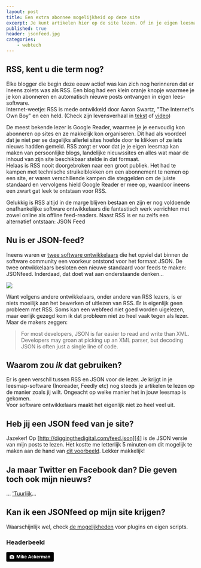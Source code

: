 ```yaml
---
layout: post
title: Een extra abonnee mogelijkheid op deze site
excerpt: Je kunt artikelen hier op de site lezen. Of in je eigen leesmap-software. Met RSS of JSON. 
published: true
header: jsonfeed.jpg
categories: 
    - webtech
---
```

## RSS, kent u die term nog?
Elke blogger die begin deze eeuw actief was kan zich nog herinneren dat er ineens zoiets was als RSS. Een blog had een klein oranje knopje waarmee je je kon abonneren en automatisch nieuwe posts ontvangen in eigen lees-software.    
Internet-weetje: RSS is mede ontwikkeld door Aaron Swartz, "The Internet's Own Boy" en een held. (Check zijn levensverhaal in [tekst][1] of [video][2])  

De meest bekende lezer is Google Reader, waarmee je je eenvoudig kon abonneren op sites en ze makkelijk kon organiseren.  Dit had als voordeel dat je niet per se dagelijks allerlei sites hoefde door te klikken of ze iets nieuws hadden gemeld. RSS zorgt er voor dat je je eigen leesmap kan maken van persoonlijke blogs, landelijke nieuwssites en alles wat maar de inhoud van zijn site beschikbaar stelde in dat formaat.  
Helaas is RSS nooit doorgebroken naar een groot publiek. Het had te kampen met technische struikelblokken om een abonnement te nemen op een site, er waren verschillende kampen die steggelden om de juiste standaard en vervolgens hield Google Reader er mee op, waardoor ineens een zwart gat leek te ontstaan voor RSS. 

Gelukkig is RSS altijd in de marge blijven bestaan en zijn er nog voldoende onafhankelijke software ontwikkelaars die fantastisch werk verrichten met zowel online als offline feed-readers. Naast RSS is er nu zelfs een alternatief ontstaan: JSON Feed

## Nu is er JSON-feed?
Ineens waren er [twee software ontwikkelaars][3] die het opviel dat binnen de software community een voorkeur ontstond voor het formaat JSON. De twee ontwikkelaars besloten een nieuwe standaard voor feeds te maken: JSONfeed. Inderdaad, dat doet wat aan onderstaande denken...

![][image-1]

Want volgens andere ontwikkelaars, onder andere van RSS lezers, is er niets moeilijk aan het bewerken of uitlezen van RSS. Er is eigenlijk geen probleem met RSS. Soms kan een webfeed niet goed worden uigelezen, maar eerlijk gezegd kom ik dat probleem niet zo heel vaak tegen als lezer. Maar de makers zeggen:
> For most developers, JSON is far easier to read and write than XML. Developers may groan at picking up an XML parser, but decoding JSON is often just a single line of code. 

## Waarom zou *ik* dat gebruiken?
Er is geen verschil tussen RSS en JSON voor de lezer. Je krijgt in je leesmap-software (Inoreader, Feedly etc) nog steeds je artikelen te lezen op de manier zoals jij wilt. Ongeacht op welke manier het in jouw leesmap is gekomen.   
Voor software ontwikkelaars maakt het eigenlijk niet zo heel veel uit. 

## Heb jij een JSON feed van je site?
Jazeker! Op [http://diggingthedigital.com/feed.json][4] is de JSON versie van mijn posts te lezen. Het kostte me letterlijk 5 minuten om dit mogelijk te maken aan de hand van [dit voorbeeld][5]. Lekker makkelijk!

## Ja maar Twitter en Facebook dan? Die geven toch ook mijn nieuws?
... ['Tuurlijk][6]...

## Kan ik een JSONfeed op mijn site krijgen?
Waarschijnlijk wel, check [de mogelijkheden][7] voor plugins en eigen scripts.


### Headerbeeld
<a style="background-color:black;color:white;text-decoration:none;padding:4px 6px;font-family:-apple-system, BlinkMacSystemFont, &quot;San Francisco&quot;, &quot;Helvetica Neue&quot;, Helvetica, Ubuntu, Roboto, Noto, &quot;Segoe UI&quot;, Arial, sans-serif;font-size:12px;font-weight:bold;line-height:1.2;display:inline-block;border-radius:3px;" href="https://unsplash.com/@mikeack?utm_medium=referral&amp;utm_campaign=photographer-credit&amp;utm_content=creditBadge" target="_blank" rel="noopener noreferrer" title="Download free do whatever you want high-resolution photos from Mike Ackerman"><span style="display:inline-block;padding:2px 3px;"><svg xmlns="http://www.w3.org/2000/svg" style="height:12px;width:auto;position:relative;vertical-align:middle;top:-1px;fill:white;" viewBox="0 0 32 32"><title>unsplash-logo</title><path d="M20.8 18.1c0 2.7-2.2 4.8-4.8 4.8s-4.8-2.1-4.8-4.8c0-2.7 2.2-4.8 4.8-4.8 2.7.1 4.8 2.2 4.8 4.8zm11.2-7.4v14.9c0 2.3-1.9 4.3-4.3 4.3h-23.4c-2.4 0-4.3-1.9-4.3-4.3v-15c0-2.3 1.9-4.3 4.3-4.3h3.7l.8-2.3c.4-1.1 1.7-2 2.9-2h8.6c1.2 0 2.5.9 2.9 2l.8 2.4h3.7c2.4 0 4.3 1.9 4.3 4.3zm-8.6 7.5c0-4.1-3.3-7.5-7.5-7.5-4.1 0-7.5 3.4-7.5 7.5s3.3 7.5 7.5 7.5c4.2-.1 7.5-3.4 7.5-7.5z"></path></svg></span><span style="display:inline-block;padding:2px 3px;">Mike Ackerman</span></a>

[1]:	https://en.wikipedia.org/wiki/Aaron_Swartz
[2]:	https://www.youtube.com/watch?v=9vz06QO3UkQ
[3]:	https://jsonfeed.org/
[4]:	http://diggingthedigital.com/feed.json
[5]:	https://natelandau.com/a-json-feed-for-jekyll/
[6]:	http://fieldguide.gizmodo.com/why-rss-feeds-still-beat-facebook-and-twitter-for-track-1800722740
[7]:	https://jsonfeed.org/

[image-1]:	https://imgs.xkcd.com/comics/standards.png